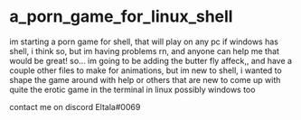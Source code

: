 # a_porn_game_for_linux_shell
im starting a porn game for shell, that will play on any pc if windows has shell, i think so, but im having problems rn, and anyone can help me that would be great!
 so... im going to be adding the butter fly affeck,, and have a couple other files to make for animations, but im new to shell, i wanted to shape the game around with help or others that are new to come up with quite the erotic game in the terminal in linux possibly windows too

contact me on discord Eltala#0069
